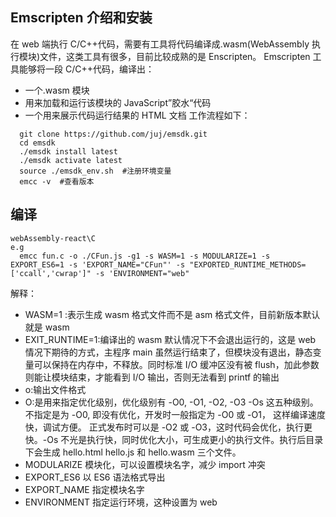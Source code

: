 ## Emscripten 介绍和安装

在 web 端执行 C/C++代码，需要有工具将代码编译成.wasm(WebAssembly 执行模块)文件，这类工具有很多，目前比较成熟的是 Enscripten。
Emscripten 工具能够将一段 C/C++代码，编译出：

- 一个.wasm 模块
- 用来加载和运行该模块的 JavaScript”胶水“代码
- 一个用来展示代码运行结果的 HTML 文档 工作流程如下：

```
  git clone https://github.com/juj/emsdk.git
  cd emsdk
  ./emsdk install latest
  ./emsdk activate latest
  source ./emsdk_env.sh  #注册环境变量
  emcc -v  #查看版本
```

## 编译

```
webAssembly-react\C
e.g
  emcc fun.c -o ./CFun.js -g1 -s WASM=1 -s MODULARIZE=1 -s EXPORT_ES6=1 -s 'EXPORT_NAME="CFun"' -s "EXPORTED_RUNTIME_METHODS=['ccall','cwrap']" -s 'ENVIRONMENT="web"
```

解释：

- WASM=1 :表示生成 wasm 格式文件而不是 asm 格式文件，目前新版本默认就是 wasm
- EXIT_RUNTIME=1:编译出的 wasm 默认情况下不会退出运行的，这是 web 情况下期待的方式，主程序 main 虽然运行结束了，但模块没有退出，静态变量可以保持在内存中，不释放。同时标准 I/O 缓冲区没有被 flush，加此参数则能让模块结束，才能看到 I/O 输出，否则无法看到 printf 的输出
- o:输出文件格式
- O:是用来指定优化级别，优化级别有 -O0, -O1, -O2, -O3 -Os 这五种级别。不指定是为 -O0, 即没有优化，开发时一般指定为 -O0 或 -O1， 这样编译速度快，调试方便。 正式发布时可以是 -O2 或 -O3，这时代码会优化，执行更快。-Os 不光是执行快，同时优化大小，可生成更小的执行文件。执行后目录下会生成 hello.html hello.js 和 hello.wasm 三个文件。
- MODULARIZE 模块化，可以设置模块名字，减少 import 冲突
- EXPORT_ES6 以 ES6 语法格式导出
- EXPORT_NAME 指定模块名字
- ENVIRONMENT 指定运行环境，这种设置为 web
